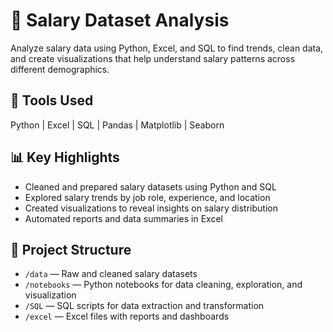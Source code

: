 
# 💼 Salary Dataset Analysis

Analyze salary data using Python, Excel, and SQL to find trends, clean data, and create visualizations that help understand salary patterns across different demographics.

## 🔧 Tools Used  
Python | Excel | SQL | Pandas | Matplotlib | Seaborn

## 📊 Key Highlights  
- Cleaned and prepared salary datasets using Python and SQL  
- Explored salary trends by job role, experience, and location  
- Created visualizations to reveal insights on salary distribution  
- Automated reports and data summaries in Excel  

## 📂 Project Structure  
- `/data` — Raw and cleaned salary datasets  
- `/notebooks` — Python notebooks for data cleaning, exploration, and visualization  
- `/SQL` — SQL scripts for data extraction and transformation  
- `/excel` — Excel files with reports and dashboards  
